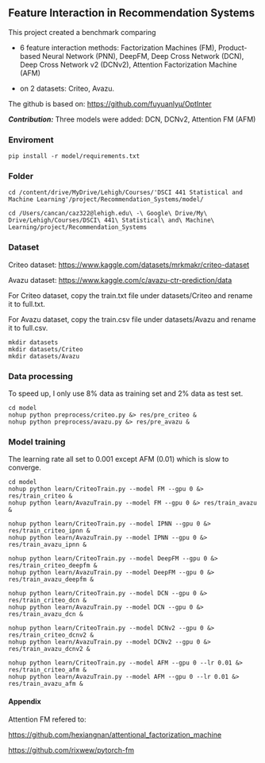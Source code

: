 ## Feature Interaction in Recommendation Systems

This project created a benchmark comparing

- 6 feature interaction methods: Factorization Machines (FM), Product-based Neural Network (PNN), DeepFM, Deep Cross Network (DCN), Deep Cross Network v2 (DCNv2), Attention Factorization Machine (AFM)

- on 2 datasets: Criteo, Avazu.


The github is based on: https://github.com/fuyuanlyu/OptInter

***Contribution:*** Three models were added: DCN, DCNv2, Attention FM (AFM)

### Enviroment
```
pip install -r model/requirements.txt
```


### Folder
```
cd /content/drive/MyDrive/Lehigh/Courses/'DSCI 441 Statistical and Machine Learning'/project/Recommendation_Systems/model/

cd /Users/cancan/caz322@lehigh.edu\ -\ Google\ Drive/My\ Drive/Lehigh/Courses/DSCI\ 441\ Statistical\ and\ Machine\ Learning/project/Recommendation_Systems
```

### Dataset
Criteo dataset: https://www.kaggle.com/datasets/mrkmakr/criteo-dataset

Avazu dataset: https://www.kaggle.com/c/avazu-ctr-prediction/data

For Criteo dataset, copy the train.txt file under datasets/Criteo and rename it to full.txt.

For Avazu dataset, copy the train.csv file under datasets/Avazu and rename it to full.csv.

```
mkdir datasets
mkdir datasets/Criteo
mkdir datasets/Avazu
```

### Data processing
To speed up, I only use 8% data as training set and 2% data as test set.

```
cd model
nohup python preprocess/criteo.py &> res/pre_criteo &
nohup python preprocess/avazu.py &> res/pre_avazu &
```

### Model training
The learning rate all set to 0.001 except AFM (0.01) which is slow to converge.

```
cd model
nohup python learn/CriteoTrain.py --model FM --gpu 0 &> res/train_criteo &
nohup python learn/AvazuTrain.py --model FM --gpu 0 &> res/train_avazu &

nohup python learn/CriteoTrain.py --model IPNN --gpu 0 &> res/train_criteo_ipnn &
nohup python learn/AvazuTrain.py --model IPNN --gpu 0 &> res/train_avazu_ipnn &

nohup python learn/CriteoTrain.py --model DeepFM --gpu 0 &> res/train_criteo_deepfm &
nohup python learn/AvazuTrain.py --model DeepFM --gpu 0 &> res/train_avazu_deepfm &

nohup python learn/CriteoTrain.py --model DCN --gpu 0 &> res/train_criteo_dcn &
nohup python learn/AvazuTrain.py --model DCN --gpu 0 &> res/train_avazu_dcn &

nohup python learn/CriteoTrain.py --model DCNv2 --gpu 0 &> res/train_criteo_dcnv2 &
nohup python learn/AvazuTrain.py --model DCNv2 --gpu 0 &> res/train_avazu_dcnv2 &

nohup python learn/CriteoTrain.py --model AFM --gpu 0 --lr 0.01 &> res/train_criteo_afm &
nohup python learn/AvazuTrain.py --model AFM --gpu 0 --lr 0.01 &> res/train_avazu_afm &

```

#### Appendix

Attention FM refered to: 

https://github.com/hexiangnan/attentional_factorization_machine

https://github.com/rixwew/pytorch-fm
